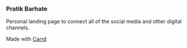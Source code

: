 ### Pratik Barhate

Personal landing page to connect all of the social media and other digital channels.

Made with [Carrd](carrd.co)
